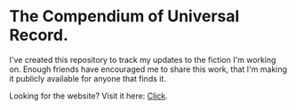 # The Compendium of Universal Record.

I've created this repository to track my updates to the fiction I'm working on. Enough friends have encouraged me to share this work, that I'm making it publicly available for anyone that finds it.

Looking for the website? Visit it here: <a href="https://wllclngn.github.io/SomeKindofFiction/" target="_blank" rel="noopener noreferrer">Click</a>.
